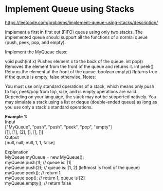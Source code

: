# Implement Queue using Stacks
https://leetcode.com/problems/implement-queue-using-stacks/description/

Implement a first in first out (FIFO) queue using only two stacks. The implemented queue should support all the functions of a normal queue (push, peek, pop, and empty).

Implement the MyQueue class:

void push(int x) Pushes element x to the back of the queue.
int pop() Removes the element from the front of the queue and returns it.
int peek() Returns the element at the front of the queue.
boolean empty() Returns true if the queue is empty, false otherwise.
Notes:

You must use only standard operations of a stack, which means only push to top, peek/pop from top, size, and is empty operations are valid.
Depending on your language, the stack may not be supported natively. You may simulate a stack using a list or deque (double-ended queue) as long as you use only a stack's standard operations.

<b>Example 1:</b>\
Input\
["MyQueue", "push", "push", "peek", "pop", "empty"]\
[[], [1], [2], [], [], []]\
Output\
[null, null, null, 1, 1, false]

Explanation\
MyQueue myQueue = new MyQueue();\
myQueue.push(1); // queue is: [1]\
myQueue.push(2); // queue is: [1, 2] (leftmost is front of the queue)\
myQueue.peek(); // return 1\
myQueue.pop(); // return 1, queue is [2]\
myQueue.empty(); // return false